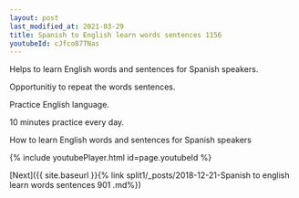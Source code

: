 ```yaml
---
layout: post
last_modified_at: 2021-03-29
title: Spanish to English learn words sentences 1156 
youtubeId: cJfco87TNas
---
```

 
 
Helps to learn English words and sentences for Spanish speakers.

Opportunitiy to repeat the words sentences. 

Practice English language. 
 
10 minutes practice every day. 
 
How to learn English words and sentences for Spanish speakers 
 
{% include youtubePlayer.html id=page.youtubeId %}
 
 
[Next]({{ site.baseurl }}{% link  split1/_posts/2018-12-21-Spanish to english learn words sentences 901 .md%})
 
